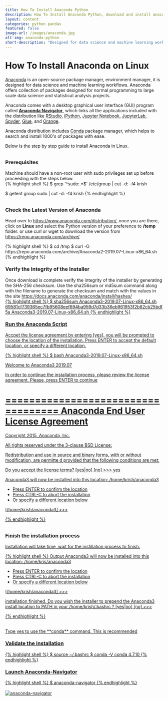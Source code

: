 ```yaml
---
title: How To Install Anaconda Python
description: How To Install Anaconda Python, download and install anaconda python.
layout: content
categories: python pandas
featured: false 
image-url: /images/anaconda.jpg
alt-img: anaconda-python
short-description: "Designed for data science and machine learning workflows, <a href='https://www.anaconda.com' target='_blank'>Anaconda</a> is an open-source package manager, environment manager, and distribution of the <a href='https://www.python.org/' target='_blank'>Python</a> and <a href='https://www.r-project.org/' target='_blank'>R</a> programming languages."
---
```


<h1 style="padding-top: 60px; margin-top: -40px;">How To Install Anaconda on Linux</h1>

<a href="https://www.anaconda.com/" target="_blank">Anaconda</a> is an open-source package manager, environment manager, it is designed for data science and machine learning workflows. Anaconda offers collection of packages designed for normal programming to large scale data science and statistical analysis projects.

Anaconda comes with a desktop graphical user interface (GUI) program called **<a href="https://docs.anaconda.com/anaconda/navigator/" target="_blank">Anaconda Navigator</a>**, which links all the applications included with the distribution like <a href="https://www.rstudio.com/" target="_blank">RStudio</a>, <a href="https://ipython.org/" target="_blank">iPython</a>, <a href="http://jupyter.org/" target="_blank">Jupyter Notebook</a>, <a href="https://blog.jupyter.org/jupyterlab-is-ready-for-users-5a6f039b8906" target="_blank">JupyterLab</a>, <a href="https://spyder-ide.github.io/" target="_blank">Spyder</a>, <a href="http://glueviz.org/" target="_blank">Glue</a>, and <a href="https://orange.biolab.si/" target="_blank">Orange</a>.

Anaconda distribution includes <a href="https://conda.io/" target="_blank">Conda</a> package manager, which helps to search and install 1000's of packages with ease.

Below is the step by step guide to install Anaconda in Linux.

<h3 style="padding-top: 60px; margin-top: -40px;">Prerequisites</h3>
Machine should have a non-root user with sudo privileges set up before proceeding with the steps below.

<div class="card">
<div class="card-body ">
{% highlight shell %}
$ grep '^sudo:.*$' /etc/group | cut -d: -f4
krish

$ getent group sudo | cut -d: -f4
krish
{% endhighlight %}
</div>
</div>


<h3 style="padding-top: 60px; margin-top: -40px;">Check the Latest Version of Anaconda</h3>

Head over to <a href="https://www.anaconda.com/distribution/" target="_blank"> https://www.anaconda.com/distribution/</a>, once you are there, click on **Linux** and select the Python version of your preference to **/temp** folder. or use curl or wget to download the version from <a href="https://repo.anaconda.com/archive/" target="_blank">https://repo.anaconda.com/archive/

<div class="card">
<div class="card-body ">
{% highlight shell %}
$ cd /tmp
$ curl -O https://repo.anaconda.com/archive/Anaconda2-2019.07-Linux-x86_64.sh
{% endhighlight %}
</div>
</div>

<h3 style="padding-top: 60px; margin-top: -40px;">Verify the Integrity of the Installer</h3>
Once download is complete verify the integrity of the installer by generating the SHA-256 checksum. Use the sha256sum or md5sum command along with the filename to generate the checksum and match with the values in the site <a href="https://docs.anaconda.com/anaconda/install/hashes/" target="_blank"> https://docs.anaconda.com/anaconda/install/hashes/


<div class="card">
<div class="card-body ">
{% highlight shell %}
$ sha256sum Anaconda3-2019.07-Linux-x86_64.sh
69581cf739365ec7fb95608eef694ba959d7d33b36eb961953f2b82cb25bdf5a  Anaconda3-2019.07-Linux-x86_64.sh
{% endhighlight %}
</div>
</div>

<h3 style="padding-top: 60px; margin-top: -40px;">Run the Anaconda Script</h3>

Accpet the license agreement by entering [yes], you will be prompted to choose the location of the installation. Press ENTER to accept the default location, or specify a different location.

<div class="card">
<div class="card-body ">
{% highlight shell %}
$ bash Anaconda3-2019.07-Linux-x86_64.sh

Welcome to Anaconda3 2019.07

In order to continue the installation process, please review the license
agreement.
Please, press ENTER to continue
>>>
===================================
Anaconda End User License Agreement
===================================

Copyright 2015, Anaconda, Inc.

All rights reserved under the 3-clause BSD License:

Redistribution and use in source and binary forms, with or without modification, are permitte
d provided that the following conditions are met:

Do you accept the license terms? [yes|no]
[no] >>> yes

Anaconda3 will now be installed into this location:
/home/krish/anaconda3

  - Press ENTER to confirm the location
  - Press CTRL-C to abort the installation
  - Or specify a different location below

[/home/krish/anaconda3] >>>

{% endhighlight %}
</div>
</div>


<h3 style="padding-top: 60px; margin-top: -40px;">Finish the installation process</h3>

Installation will take time, wait for the instillation process to finish.

<div class="card">
<div class="card-body ">
{% highlight shell %}
Output
Anaconda3 will now be installed into this location:
/home/kris/anaconda3

  - Press ENTER to confirm the location
  - Press CTRL-C to abort the installation
  - Or specify a different location below

[/home/krish/anaconda3] >>>

installation finished.
Do you wish the installer to prepend the Anaconda3 install location
to PATH in your /home/krish/.bashrc ? [yes|no]
[no] >>>

{% endhighlight %}
</div>
</div>
<br>
Type yes to use the **conda** command. This is recommended

<h3 style="padding-top: 60px; margin-top: -40px;">Validate the installation</h3>

<div class="card">
<div class="card-body ">
{% highlight shell %}
$ source ~/.bashrc
$ conda -V
conda 4.7.10
{% endhighlight %}
</div>
</div>

<h3 style="padding-top: 60px; margin-top: -40px;">Launch Anaconda-Navigator</h3>
<div class="card">
<div class="card-body ">
{% highlight shell %}
$ anaconda-navigator
{% endhighlight %}
</div>
</div>
<br>

<img src="{{'/images/anaconda-navigator.png' | prepend: site.baseurl}}" class="img-fluid" alt="anaconda-navigator">
